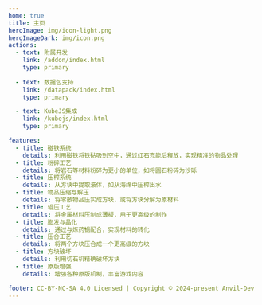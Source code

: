 ```yaml
---
home: true
title: 主页
heroImage: img/icon-light.png
heroImageDark: img/icon.png
actions:
  - text: 附属开发
    link: /addon/index.html
    type: primary
    
  - text: 数据包支持
    link: /datapack/index.html
    type: primary

  - text: KubeJS集成
    link: /kubejs/index.html
    type: primary

features:
  - title: 磁铁系统
    details: 利用磁铁将铁砧吸到空中，通过红石充能后释放，实现精准的物品处理
  - title: 粉碎工艺
    details: 将岩石等材料粉碎为更小的单位，如将圆石粉碎为沙砾
  - title: 压榨系统
    details: 从方块中提取液体，如从海绵中压榨出水
  - title: 物品压缩与解压
    details: 将零散物品压实成方块，或将方块分解为原材料
  - title: 辊压工艺
    details: 将金属材料压制成薄板，用于更高级的制作
  - title: 膨发与晶化
    details: 通过与炼药锅配合，实现材料的转化
  - title: 压合工艺
    details: 将两个方块压合成一个更高级的方块
  - title: 方块破坏
    details: 利用切石机精确破坏方块
  - title: 原版增强
    details: 增强各种原版机制，丰富游戏内容

footer: CC-BY-NC-SA 4.0 Licensed | Copyright © 2024-present Anvil-Dev
---
```

